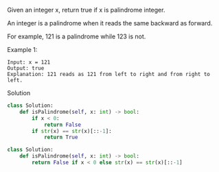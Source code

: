 Given an integer x, return true if x is palindrome integer.

An integer is a palindrome when it reads the same backward as forward.

For example, 121 is a palindrome while 123 is not.
 

Example 1:

```
Input: x = 121
Output: true
Explanation: 121 reads as 121 from left to right and from right to left.
```

Solution


```python
class Solution:
    def isPalindrome(self, x: int) -> bool:
        if x < 0:
            return False
        if str(x) == str(x)[::-1]:
            return True
```


```python
class Solution:
    def isPalindrome(self, x: int) -> bool:
        return False if x < 0 else str(x) == str(x)[::-1]
```
